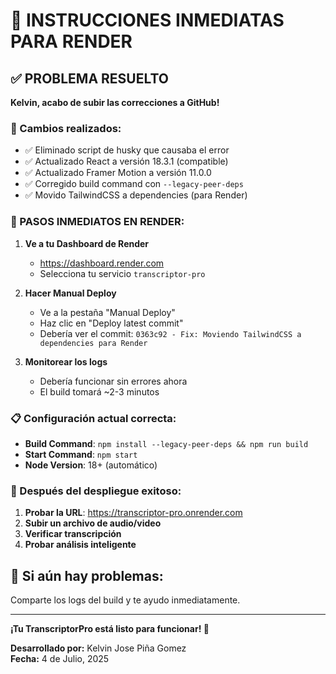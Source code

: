# 🚀 INSTRUCCIONES INMEDIATAS PARA RENDER

## ✅ PROBLEMA RESUELTO

**Kelvin, acabo de subir las correcciones a GitHub!**

### 🔧 Cambios realizados:
- ✅ Eliminado script de husky que causaba el error
- ✅ Actualizado React a versión 18.3.1 (compatible)
- ✅ Actualizado Framer Motion a versión 11.0.0
- ✅ Corregido build command con `--legacy-peer-deps`
- ✅ Movido TailwindCSS a dependencies (para Render)

### 🎯 PASOS INMEDIATOS EN RENDER:

1. **Ve a tu Dashboard de Render**
   - https://dashboard.render.com
   - Selecciona tu servicio `transcriptor-pro`

2. **Hacer Manual Deploy**
   - Ve a la pestaña "Manual Deploy"
   - Haz clic en "Deploy latest commit"
   - Debería ver el commit: `0363c92 - Fix: Moviendo TailwindCSS a dependencies para Render`

3. **Monitorear los logs**
   - Debería funcionar sin errores ahora
   - El build tomará ~2-3 minutos

### 📋 Configuración actual correcta:

- **Build Command**: `npm install --legacy-peer-deps && npm run build`
- **Start Command**: `npm start`
- **Node Version**: 18+ (automático)

### 🎉 Después del despliegue exitoso:

1. **Probar la URL**: https://transcriptor-pro.onrender.com
2. **Subir un archivo de audio/video**
3. **Verificar transcripción**
4. **Probar análisis inteligente**

## 🚨 Si aún hay problemas:

Comparte los logs del build y te ayudo inmediatamente.

---

**¡Tu TranscriptorPro está listo para funcionar! 🚀**

**Desarrollado por:** Kelvin Jose Piña Gomez  
**Fecha:** 4 de Julio, 2025
